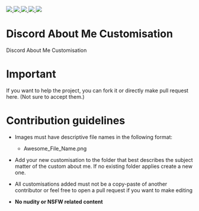 <a href="https://github.com/SeenKid/discord-profile-customisation"> 
  <img src="https://img.shields.io/github/downloads/SeenKid/discord-profile-customisation/total?style=flat-square">
  </img>
</a>
<a href="https://github.com/SeenKid/discord-profile-customisation"> 
  <img src="https://img.shields.io/github/languages/code-size/Seenkid/discord-profile-customisation?style=flat-square">
  </img>
</a>
<a href="https://github.com/SeenKid/discord-profile-customisation"> 
  <img src="https://img.shields.io/github/stars/Seenkid/discord-profile-customisation?style=flat-square">
  </img>
</a>
<a href="https://github.com/SeenKid/discord-profile-customisation"> 
  <img src="https://img.shields.io/github/forks/Seenkid/discord-profile-customisation?style=flat-square">
  </img>
</a>
<a href="https://github.com/SeenKid/discord-profile-customisation"> 
  <img src="https://img.shields.io/github/commit-activity/m/Seenkid/discord-profile-customisation?style=flat-square">
  </img>
</a>

# Discord About Me Customisation

Discord About Me Customisation

# Important

If you want to help the project, you can fork it or directly make pull request here. (Not sure to accept them.)

# Contribution guidelines

- Images must have descriptive file names in the following format:
  - Awesome_File_Name.png

- Add your new customisation to the folder that best describes the subject matter of the custom about me. If no existing folder applies create a new one.

- All customisations added must not be a copy-paste of another contributor or feel free to open a pull request if you want to make editing

- **No nudity or NSFW related content**
